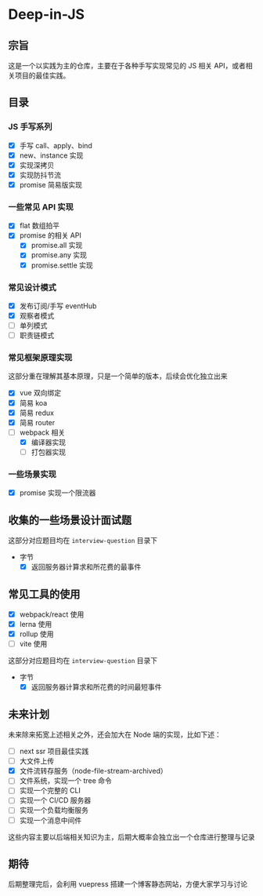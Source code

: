 # Deep-in-JS

## 宗旨

这是一个以实践为主的仓库，主要在于各种手写实现常见的 JS 相关 API，或者相关项目的最佳实践。

## 目录

### JS 手写系列

- [x] 手写 call、apply、bind
- [x] new、instance 实现
- [x] 实现深拷贝
- [x] 实现防抖节流
- [x] promise 简易版实现

### 一些常见 API 实现

- [x] flat 数组拍平
- [x] promise 的相关 API
  - [x] promise.all 实现
  - [x] promise.any 实现
  - [x] promise.settle 实现

### 常见设计模式

- [x] 发布订阅/手写 eventHub
- [x] 观察者模式
- [ ] 单列模式
- [ ] 职责链模式

### 常见框架原理实现

这部分重在理解其基本原理，只是一个简单的版本，后续会优化独立出来

- [x] vue 双向绑定
- [x] 简易 koa
- [x] 简易 redux
- [x] 简易 router
- [ ] webpack 相关
  - [x] 编译器实现
  - [ ] 打包器实现

### 一些场景实现

- [x] promise 实现一个限流器

## 收集的一些场景设计面试题

这部分对应题目均在 `interview-question` 目录下

- 字节
  - [x] 返回服务器计算求和所花费的最事件

## 常见工具的使用

- [x] webpack/react 使用
- [x] lerna 使用
- [x] rollup 使用
- [ ] vite 使用

这部分对应题目均在 `interview-question` 目录下

- 字节
  - [x] 返回服务器计算求和所花费的时间最短事件

## 未来计划

未来除来拓宽上述相关之外，还会加大在 Node 端的实现，比如下述：

- [ ] next ssr 项目最佳实践
- [ ] 大文件上传
- [x] 文件流转存服务（node-file-stream-archived）
- [ ] 文件系统，实现一个 tree 命令
- [ ] 实现一个完整的 CLI
- [ ] 实现一个 CI/CD 服务器
- [ ] 实现一个负载均衡服务
- [ ] 实现一个消息中间件

这些内容主要以后端相关知识为主，后期大概率会独立出一个仓库进行整理与记录

## 期待

后期整理完后，会利用 vuepress 搭建一个博客静态网站，方便大家学习与讨论
